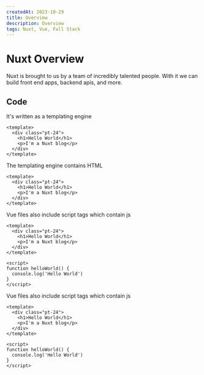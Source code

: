 ```yaml
---
createdAt: 2023-10-29
title: Overview
description: Overview
tags: Nuxt, Vue, Full Stack
---
```

# Nuxt Overview

Nuxt is brought to us by a team of incredibly talented people. With it we can build front end apps, backend apis, and more.

## Code

It's written as a templating engine

```vue {1-6} [/app.vue]
<template>
  <div class="pt-24">
    <h1>Hello World</h1>
    <p>I'm a Nuxt blog</p>
  </div>
</template>
```

The templating engine contains HTML

```vue
<template>
  <div class="pt-24">
    <h1>Hello World</h1>
    <p>I'm a Nuxt blog</p>
  </div>
</template>
```

Vue files also include script tags which contain js

```vue
<template>
  <div class="pt-24">
    <h1>Hello World</h1>
    <p>I'm a Nuxt blog</p>
  </div>
</template>

<script>
function helloWorld() {
  console.log('Hello World')
}
</script>
```

Vue files also include script tags which contain js

```vue
<template>
  <div class="pt-24">
    <h1>Hello World</h1>
    <p>I'm a Nuxt blog</p>
  </div>
</template>

<script>
function helloWorld() {
  console.log('Hello World')
}
</script>
```